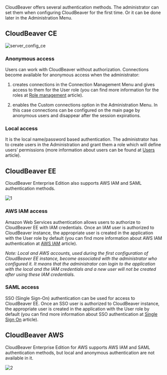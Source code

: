 CloudBeaver offers several authentication methods. The administrator can set them when configuring CloudBeaver for the first time. Or it can be done later in the Administration Menu.

## CloudBeaver CE

![server_config_ce](https://user-images.githubusercontent.com/51405061/140599758-3e2371df-70c4-4f95-83d8-9b2bc2b91e88.png)

### Anonymous access
Users can work with CloudBeaver without authorization. Connections become available for anonymous access when the administrator:
1. creates connections in the Connection Management Menu and gives access to them for the User role (you can find more information for the roles at [Role management](https://github.com/dbeaver/cloudbeaver/wiki/Role-management) article). 

2. enables the Custom connections option in the Administration Menu. In this case connections can be configured on the main page by anonymous users and disappear after the session expirations.


### Local access
It is the local name/password based authentication. The administrator has to create users in the Administration and grant them a role which will define users’ permissions (more information about users can be found at [Users](https://github.com/dbeaver/cloudbeaver/wiki/Users) article).

## CloudBeaver EE
CloudBeaver Enterprise Edition also supports AWS IAM and SAML authentication methods.

![1](https://user-images.githubusercontent.com/51405061/141135303-a4890c26-7e21-4ed1-a568-c4cef7090324.png)

### AWS IAM access 
Amazon Web Services authentication allows users to authorize to CloudBeaver EE with IAM credentials. Once an IAM user is authorized to CloudBeaver instance, the appropriate user is created in the application with the User role by default (you can find more information about AWS IAM authentication at [AWS IAM](https://github.com/dbeaver/cloudbeaver/wiki/AWS-IAM) article).

_Note: Local and AWS accounts, used during the first configuration of CloudBeaver EE instance, become associated with the administrator who configured it. It means that the administrator can login to the application with the local and the IAM credentials and a new user will not be created after using these IAM credentials._

### SAML access
SSO (Single Sign-On) authentication can be used for access to CloudBeaver EE. Once an SSO user is authorized to CloudBeaver instance, the appropriate user is created in the application with the User role by default (you can find more information about SSO authentication at [Single Sign On](https://github.com/dbeaver/cloudbeaver/wiki/Single-Sign-On) article).

## CloudBeaver AWS
CloudBeaver Enterprise Edition for AWS supports AWS IAM and SAML authentication methods, but local and anonymous authentication are not available in it.

![2](https://user-images.githubusercontent.com/51405061/141135465-810ee95a-441a-431c-836e-f46f27dc8eb7.png)


